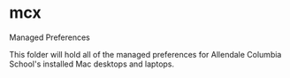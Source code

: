 mcx
===

Managed Preferences

This folder will hold all of the managed preferences for Allendale Columbia School's installed Mac desktops and laptops.
